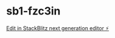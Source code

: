 # sb1-fzc3in

[Edit in StackBlitz next generation editor ⚡️](https://stackblitz.com/~/github.com/lisandro1985/sb1-fzc3in)